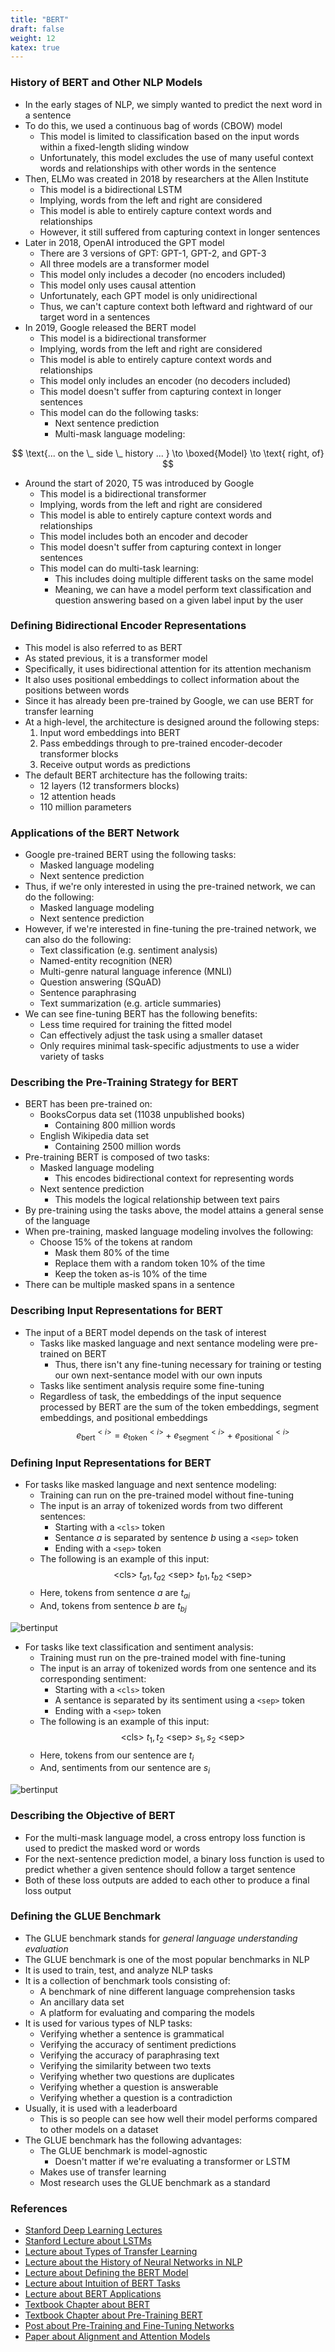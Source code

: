 ```yaml
---
title: "BERT"
draft: false
weight: 12
katex: true
---
```


### History of BERT and Other NLP Models
- In the early stages of NLP, we simply wanted to predict the next word in a sentence
- To do this, we used a continuous bag of words (CBOW) model
    - This model is limited to classification based on the input words within a fixed-length sliding window
    - Unfortunately, this model excludes the use of many useful context words and relationships with other words in the sentence
- Then, ELMo was created in 2018 by researchers at the Allen Institute
    - This model is a bidirectional LSTM
    - Implying, words from the left and right are considered
    - This model is able to entirely capture context words and relationships
    - However, it still suffered from capturing context in longer sentences
- Later in 2018, OpenAI introduced the GPT model
    - There are $3$ versions of GPT: GPT-1, GPT-2, and GPT-3
    - All three models are a transformer model
    - This model only includes a decoder (no encoders included)
    - This model only uses causal attention
    - Unfortunately, each GPT model is only unidirectional
    - Thus, we can't capture context both leftward and rightward of our target word in a sentences
- In 2019, Google released the BERT model
    - This model is a bidirectional transformer
    - Implying, words from the left and right are considered
    - This model is able to entirely capture context words and relationships
    - This model only includes an encoder (no decoders included)
    - This model doesn't suffer from capturing context in longer sentences
    - This model can do the following tasks:
        - Next sentence prediction
        - Multi-mask language modeling:

$$
\text{... on the \_ side \_ history ... } \to \boxed{Model} \to \text{ right, of}
$$

- Around the start of 2020, T5 was introduced by Google
    - This model is a bidirectional transformer
    - Implying, words from the left and right are considered
    - This model is able to entirely capture context words and relationships
    - This model includes both an encoder and decoder
    - This model doesn't suffer from capturing context in longer sentences
    - This model can do multi-task learning:
        - This includes doing multiple different tasks on the same model
        - Meaning, we can have a model perform text classification and question answering based on a given label input by the user

### Defining Bidirectional Encoder Representations
- This model is also referred to as BERT
- As stated previous, it is a transformer model
- Specifically, it uses bidirectional attention for its attention mechanism
- It also uses positional embeddings to collect information about the positions between words
- Since it has already been pre-trained by Google, we can use BERT for transfer learning
- At a high-level, the architecture is designed around the following steps:
    1. Input word embeddings into BERT
    2. Pass embeddings through to pre-trained encoder-decoder transformer blocks
    3. Receive output words as predictions
- The default BERT architecture has the following traits:
    - $12$ layers ($12$ transformers blocks)
    - $12$ attention heads
    - $110$ million parameters

### Applications of the BERT Network
- Google pre-trained BERT using the following tasks:
    - Masked language modeling
    - Next sentence prediction
- Thus, if we're only interested in using the pre-trained network, we can do the following:
    - Masked language modeling
    - Next sentence prediction
- However, if we're interested in fine-tuning the pre-trained network, we can also do the following:
    - Text classification (e.g. sentiment analysis)
    - Named-entity recognition (NER)
    - Multi-genre natural language inference (MNLI)
    - Question answering (SQuAD)
    - Sentence paraphrasing
    - Text summarization (e.g. article summaries)
- We can see fine-tuning BERT has the following benefits:
    - Less time required for training the fitted model
    - Can effectively adjust the task using a smaller dataset
    - Only requires minimal task-specific adjustments to use a wider variety of tasks

### Describing the Pre-Training Strategy for BERT
- BERT has been pre-trained on:
    - BooksCorpus data set ($11038$ unpublished books)
        - Containing $800$ million words
    - English Wikipedia data set
        - Containing $2500$ million words
- Pre-training BERT is composed of two tasks:
    - Masked language modeling
        - This encodes bidirectional context for representing words
    - Next sentence prediction
        - This models the logical relationship between text pairs
- By pre-training using the tasks above, the model attains a general sense of the language
- When pre-training, masked language modeling involves the following:
    - Choose $15 \%$ of the tokens at random
        - Mask them $80 \%$ of the time
        - Replace them with a random token $10 \%$ of the time
        - Keep the token as-is $10 \%$ of the time
- There can be multiple masked spans in a sentence

### Describing Input Representations for BERT
- The input of a BERT model depends on the task of interest
    - Tasks like masked language and next sentance modeling were pre-trained on BERT
        - Thus, there isn't any fine-tuning necessary for training or testing our own next-sentance model with our own inputs
    - Tasks like sentiment analysis require some fine-tuning
    - Regardless of task, the embeddings of the input sequence processed by BERT are the sum of the token embeddings, segment embeddings, and positional embeddings
    $$
    e_{\text{bert}}^{<i>} = e_{\text{token}}^{<i>} + e_{\text{segment}}^{<i>} + e_{\text{positional}}^{<i>}
    $$

### Defining Input Representations for BERT
- For tasks like masked language and next sentence modeling:
    - Training can run on the pre-trained model without fine-tuning
    - The input is an array of tokenized words from two different sentences:
        - Starting with a `<cls>` token
        - Sentance $a$ is separated by sentence $b$ using a `<sep>` token
        - Ending with a `<sep>` token
    - The following is an example of this input:
    $$
    \text{<cls> } t_{a1}, t_{a2} \text{ <sep> } t_{b1}, t_{b2} \text{ <sep>}
    $$
    - Here, tokens from sentence $a$ are $t_{ai}$
    - And, tokens from sentence $b$ are $t_{bj}$

![bertinput](../../../img/bertmaskedinput.svg)

- For tasks like text classification and sentiment analysis:
    - Training must run on the pre-trained model with fine-tuning
    - The input is an array of tokenized words from one sentence and its corresponding sentiment:
        - Starting with a `<cls>` token
        - A sentance is separated by its sentiment using a `<sep>` token
        - Ending with a `<sep>` token
    - The following is an example of this input:
    $$
    \text{<cls> } t_{1}, t_{2} \text{ <sep> } s_{1}, s_{2} \text{ <sep>}
    $$
    - Here, tokens from our sentence are $t_{i}$
    - And, sentiments from our sentence are $s_{i}$

![bertinput](../../../img/berttuneinput.svg)

### Describing the Objective of BERT
- For the multi-mask language model, a cross entropy loss function is used to predict the masked word or words
- For the next-sentence prediction model, a binary loss function is used to predict whether a given sentence should follow a target sentence
- Both of these loss outputs are added to each other to produce a final loss output

### Defining the GLUE Benchmark
- The GLUE benchmark stands for *general language understanding evaluation*
- The GLUE benchmark is one of the most popular benchmarks in NLP
- It is used to train, test, and analyze NLP tasks
- It is a collection of benchmark tools consisting of:
    - A benchmark of nine different language comprehension tasks
    - An ancillary data set
    - A platform for evaluating and comparing the models
- It is used for various types of NLP tasks:
    - Verifying whether a sentence is grammatical
    - Verifying the accuracy of sentiment predictions
    - Verifying the accuracy of paraphrasing text
    - Verifying the similarity between two texts
    - Verifying whether two questions are duplicates
    - Verifying whether a question is answerable
    - Verifying whether a question is a contradiction
- Usually, it is used with a leaderboard
    - This is so people can see how well their model performs compared to other models on a dataset
- The GLUE benchmark has the following advantages:
    - The GLUE benchmark is model-agnostic
        - Doesn't matter if we're evaluating a transformer or LSTM
    - Makes use of transfer learning
    - Most research uses the GLUE benchmark as a standard

### References
- [Stanford Deep Learning Lectures](http://cs224d.stanford.edu/lectures/)
- [Stanford Lecture about LSTMs](http://cs224d.stanford.edu/lectures/CS224d-Lecture9.pdf)
- [Lecture about Types of Transfer Learning](https://www.coursera.org/learn/attention-models-in-nlp/lecture/qMRXX/transfer-learning-in-nlp)
- [Lecture about the History of Neural Networks in NLP](https://www.coursera.org/learn/attention-models-in-nlp/lecture/iPUp8/elmo-gpt-bert-t5)
- [Lecture about Defining the BERT Model](https://www.coursera.org/learn/attention-models-in-nlp/lecture/lZX7F/bidirectional-encoder-representations-from-transformers-bert)
- [Lecture about Intuition of BERT Tasks](https://www.coursera.org/learn/attention-models-in-nlp/lecture/1g8LM/bert-objective)
- [Lecture about BERT Applications](https://www.coursera.org/learn/attention-models-in-nlp/lecture/EMBvt/fine-tuning-bert)
- [Textbook Chapter about BERT](https://d2l.ai/chapter_natural-language-processing-pretraining/bert.html)
- [Textbook Chapter about Pre-Training BERT](https://d2l.ai/chapter_natural-language-processing-pretraining/bert-pretraining.html)
- [Post about Pre-Training and Fine-Tuning Networks](https://stats.stackexchange.com/a/193451)
- [Paper about Alignment and Attention Models](https://arxiv.org/pdf/1409.0473.pdf)